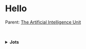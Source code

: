 # Hello

Parent: [The Artificial Intelligence Unit](https://github.com/theartificialintelligenceunit)

<br>
<br>

<details><summary><b>Jots</b></summary>
  
<h3>BACKEND</h3>
Thus far:
<ul>
  <li>configurations: data and modelling configurations</li>
  <li>iac: infrastructure as code scripts</li>
</ul>

<h3>STATE MACHINES</h3>
Include:
<ul>
  <li><b>references</b>: [on demand]<br>For decoding within-data identification codes, e.g., health board codes, etc.</li>
  <li><b>raw</b>: [weekly]<br>Once a week it retrieves the latest [version of] raw counts of weekly accident & emergency attendance numbers.  It saves an appropriate structure.</li>
  <li><b>structures</b>: [weekly]<br>The decompostions structures.</li>
  <li><b>futures</b>: [weekly]</li>
</ul>
</details>


<br>
<br>

<br>
<br>
